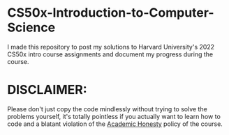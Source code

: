 # CS50x-Introduction-to-Computer-Science

I made this repository to post my solutions to Harvard University's 2022 CS50x intro course assignments and document my progress during the course.

# DISCLAIMER:
Please don't just copy the code mindlessly without trying to solve the problems yourself, it's totally pointless if you actually want to learn how to code and a blatant violation of the [Academic Honesty](https://docs.cs50.net/2016/fall/syllabus/cs50.html#academic-honesty) policy of the course.
